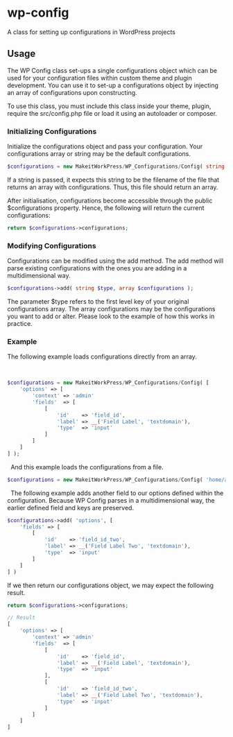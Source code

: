 # wp-config
A class for setting up configurations in WordPress projects

## Usage
The WP Config class set-ups a single configurations object which can be used for your configuration files within custom theme and plugin development. You can use it to set-up a configurations object by injecting an array of configurations upon constructing.

To use this class, you must include this class inside your theme, plugin, require the src/config.php file or load it using an autoloader or composer.

### Initializing Configurations
Initialize the configurations object and pass your configuration. Your configurations array or string may be the default configurations.

```php
$configurations = new MakeitWorkPress/WP_Configurations/Config( string|array $configuration );
``` 

If a string is passed, it expects this string to be the filename of the file that returns an array with configurations. Thus, this file should return an array.

After initialisation, configurations become accessible through the public $configurations property. Hence, the following will return the current configurations:

```php
return $configurations->configurations;
``` 

### Modifying Configurations
Configurations can be modified using the add method. The add method will parse existing configurations with the ones you are adding in a multidimensional way.

```php
$configurations->add( string $type, array $configurations );
```

The parameter $type refers to the first level key of your original configurations array. The array configurations may be the configurations you want to add or alter. Please look to the example of how this works in practice.

### Example
The following example loads configurations directly from an array.

&nbsp;
```php
$configurations = new MakeitWorkPress/WP_Configurations/Config( [
    'options' => [
        'context' => 'admin'
        'fields'  => [
            [
                'id'    => 'field_id',
                'label' => __('Field Label', 'textdomain'),
                'type'  => 'input'
            ]
        ]
    ]
] );
``` 

&nbsp;
And this example loads the configurations from a file.
```php
$configurations = new MakeitWorkPress/WP_Configurations/Config( 'home/app/appname/wp-content/themes/theme/config/settings.php' );
``` 

&nbsp;
The following example adds another field to our options defined within the configuration. Because WP Config parses in a multidimensional way, the earlier defined field and keys are preserved.
```php
$configurations->add( 'options', [
    'fields' => [
        [
            'id'    => 'field_id_two',
            'label' => __('Field Label Two', 'textdomain'),
            'type'  => 'input'            
        ]
    ]
] )
``` 

If we then return our configurations object, we may expect the following result.
```php
return $configurations->configurations;

// Result
[
    'options' => [
        'context' => 'admin'
        'fields'  => [
            [
                'id'    => 'field_id',
                'label' => __('Field Label', 'textdomain'),
                'type'  => 'input'
            ],
            [
                'id'    => 'field_id_two',
                'label' => __('Field Label Two', 'textdomain'),
                'type'  => 'input'            
            ]            
        ]
    ]    
]
``` 